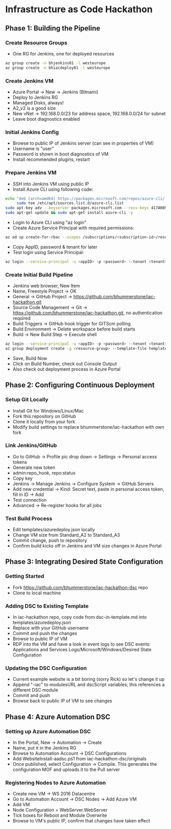 # Infrastructure as Code Hackathon
## Phase 1: Building the Pipeline
### Create Resource Groups
* One RG for Jenkins, one for deployed resources
```bash
az group create -n bhjenkins01 -l westeurope
az group create -n bhiacdeploy01 -l westeurope
```

### Create Jenkins VM
* Azure Portal -> New -> Jenkins (Bitnami)
* Deploy to Jenkins RG
* Managed Disks, always!
* A2_v2 is a good size
* New vNet -> 192.168.0.0/23 for address space, 192.168.0.0/24 for subnet
* Leave boot diagnostics enabled

### Initial Jenkins Config
* Browse to public IP of Jenkins server (can see in  properties of VM)
* Username is "user"
* Password is shown in boot diagnostics of VM
* Install recommended plugins, restart

### Prepare Jenkins VM
* SSH into Jenkins VM using public IP
* Install Azure CLI using following code:

```bash
echo "deb [arch=amd64] https://packages.microsoft.com/repos/azure-cli/ wheezy main" | \
     sudo tee /etc/apt/sources.list.d/azure-cli.list
sudo apt-key adv --keyserver packages.microsoft.com --recv-keys 417A0893
sudo apt-get update && sudo apt-get install azure-cli -y
```

* Login to Azure CLI using "az login"
* Create Azure Service Principal with required permissions:
```bash
az ad sp create-for-rbac --scopes /subscriptions/<subscription-id>/resourceGroups/bhiacdeploy01 -n "bhjenkinssp"
```

* Copy AppID, password & tenant for later
* Test login using Service Principal:
```bash
az login --service-principal -u <appID> -p <password> --tenant <tenant>
```

### Create Initial Build Pipeline
* Jenkins web browser, New Item
* Name, Freestyle Project -> OK
* General -> GitHub Project -> https://github.com/bhummerstone/iac-hackathon.git
* Source Code Management -> Git -> https://github.com/bhummerstone/iac-hackathon.git, no authentication required
* Build Triggers -> GitHub hook trigger for GITScm polling
* Build Environment -> Delete workspace before build starts
* Build -> New Build Step -> Execute shell

```bash
az login --service-principal -u <appID> -p <password> --tenant <tenant>
az group deployment create -g <resource-group> --template-file templates/azuredeploy.json --parameters '{"adminPassword":{"value":"<secure_password>"},"dnsLabelPrefix":{"value":"<unique_dns>"}}' --verbose
```

* Save, Build Now
* Click on Build Number, check out Console Output
* Also check out deployment process in Azure Portal


## Phase 2: Configuring Continuous Deployment
### Setup Git Locally
* Install Git for Windows/Linux/Mac
* Fork this repository on GitHub
* Clone it locally from your fork
* Modify build settings to replace bhummerstone/iac-hackathon with own fork

### Link Jenkins/GitHub
* Go to GitHub -> Profile pic drop down -> Settings -> Personal access tokens
* Generate new token
* admin:repo_hook, repo:status
* Copy key
* Jenkins -> Manage Jenkins -> Configure System -> GitHub Servers
* Add new credential -> Kind: Secret text, paste in personal access token, fill in ID -> Add
* Test connection
* Advanced -> Re-register hooks for all jobs

### Test Build Process
* Edit templates/azuredeploy.json locally
* Change VM size from Standard\_A2 to Standard\_A3
* Commit change, push to repository
* Confirm build kicks off in Jenkins and VM size changes in Azure Portal


## Phase 3: Integrating Desired State Configuration
### Getting Started
* Fork https://github.com/bhummerstone/iac-hackathon-dsc repo
* Clone to local machine

### Adding DSC to Existing Template
* In iac-hackathon repo, copy code from dsc-in-template.md into templates/azuredeploy.json
* Replace <github-username> with your GitHub username
* Commit and push the changes
* Browse to public IP of VM
* RDP into the VM and have a look in event logs to see DSC events: Applications and Services Logs/Microsoft/Windows/Desired State Configuration

### Updating the DSC Configuration
* Current example website is a bit boring (sorry Rick) so let's change it up
* Append "-iac" to modulesURL and dscScript variables; this references a different DSC module
* Commit and push
* Browse back to public IP of VM to see changes


## Phase 4: Azure Automation DSC
### Setting up Azure Automation DSC
* In the Portal, New -> Automation -> Create
* Name, put it in the Jenkins RG
* Browse to Automation Account -> DSC Configurations
* Add WebsiteInstall-aadsc.ps1 from iac-hackathon-dsc/originals
* Once published, select Configuration -> Compile. This generates the configuration MOF and uploads it to the Pull server

### Registering Nodes to Azure Automation
* Create new VM -> WS 2016 Datacentre
* Go to Automation Account -> DSC Nodes -> Add Azure VM
* Add VM
* Node Configuration = WebServer.WebServer
* Tick boxes for Reboot and Module Overwrite
* Browse to VM's public IP, confirm that changes have taken effect